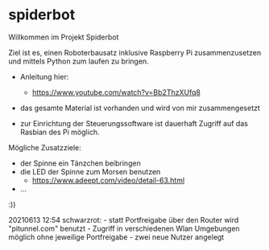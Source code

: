 # spiderbot

Willkommen im Projekt Spiderbot

Ziel ist es, einen Roboterbausatz inklusive Raspberry Pi zusammenzusetzen und mittels Python zum laufen zu bringen.

  - Anleitung hier:
      - https://www.youtube.com/watch?v=Bb2ThzXUfq8

  
  - das gesamte Material ist vorhanden und wird von mir zusammengesetzt
  - zur Einrichtung der Steuerungssoftware ist dauerhaft Zugriff auf das Rasbian des Pi möglich.

Mögliche Zusatzziele:
  - der Spinne ein Tänzchen beibringen
  - die LED der Spinne zum Morsen benutzen
    - https://www.adeept.com/video/detail-63.html
  - ...


:))


20210613 12:54 schwarzrot: - statt Portfreigabe über den Router wird "pitunnel.com" benutzt
                               - Zugriff in verschiedenen Wlan Umgebungen möglich ohne jeweilige Portfreigabe
                           - zwei neue Nutzer angelegt
